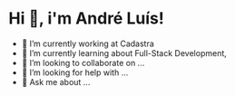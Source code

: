 <h1>
Hi 👋, i'm André Luís! 
</h1>


- 🔭 I’m currently working at Cadastra
- 🌱 I’m currently learning about Full-Stack Development, 
- 👯 I’m looking to collaborate on ...
- 🤔 I’m looking for help with ...
- 💬 Ask me about ...
